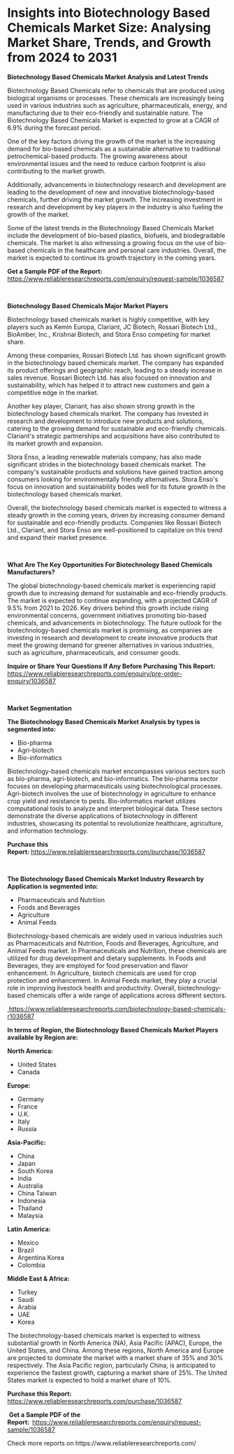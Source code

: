 <p><h1>Insights into Biotechnology Based Chemicals Market Size: Analysing Market Share, Trends, and Growth from 2024 to 2031</h1></p><p><strong>Biotechnology Based Chemicals Market Analysis and Latest Trends</strong></p>
<p><p>Biotechnology Based Chemicals refer to chemicals that are produced using biological organisms or processes. These chemicals are increasingly being used in various industries such as agriculture, pharmaceuticals, energy, and manufacturing due to their eco-friendly and sustainable nature. The Biotechnology Based Chemicals Market is expected to grow at a CAGR of 6.9% during the forecast period.</p><p>One of the key factors driving the growth of the market is the increasing demand for bio-based chemicals as a sustainable alternative to traditional petrochemical-based products. The growing awareness about environmental issues and the need to reduce carbon footprint is also contributing to the market growth.</p><p>Additionally, advancements in biotechnology research and development are leading to the development of new and innovative biotechnology-based chemicals, further driving the market growth. The increasing investment in research and development by key players in the industry is also fueling the growth of the market.</p><p>Some of the latest trends in the Biotechnology Based Chemicals Market include the development of bio-based plastics, biofuels, and biodegradable chemicals. The market is also witnessing a growing focus on the use of bio-based chemicals in the healthcare and personal care industries. Overall, the market is expected to continue its growth trajectory in the coming years.</p></p>
<p><strong>Get a Sample PDF of the Report:&nbsp;</strong> <a href="https://www.reliableresearchreports.com/enquiry/request-sample/1036587">https://www.reliableresearchreports.com/enquiry/request-sample/1036587</a></p>
<p>&nbsp;</p>
<p><strong>Biotechnology Based Chemicals Major Market Players</strong></p>
<p><p>Biotechnology based chemicals market is highly competitive, with key players such as Kemin Europa, Clariant, JC Biotech, Rossari Biotech Ltd., BioAmber, Inc., Krishnai Biotech, and Stora Enso competing for market share.</p><p>Among these companies, Rossari Biotech Ltd. has shown significant growth in the biotechnology based chemicals market. The company has expanded its product offerings and geographic reach, leading to a steady increase in sales revenue. Rossari Biotech Ltd. has also focused on innovation and sustainability, which has helped it to attract new customers and gain a competitive edge in the market.</p><p>Another key player, Clariant, has also shown strong growth in the biotechnology based chemicals market. The company has invested in research and development to introduce new products and solutions, catering to the growing demand for sustainable and eco-friendly chemicals. Clariant's strategic partnerships and acquisitions have also contributed to its market growth and expansion.</p><p>Stora Enso, a leading renewable materials company, has also made significant strides in the biotechnology based chemicals market. The company's sustainable products and solutions have gained traction among consumers looking for environmentally friendly alternatives. Stora Enso's focus on innovation and sustainability bodes well for its future growth in the biotechnology based chemicals market.</p><p>Overall, the biotechnology based chemicals market is expected to witness a steady growth in the coming years, driven by increasing consumer demand for sustainable and eco-friendly products. Companies like Rossari Biotech Ltd., Clariant, and Stora Enso are well-positioned to capitalize on this trend and expand their market presence.</p></p>
<p>&nbsp;</p>
<p><strong>What Are The Key Opportunities For Biotechnology Based Chemicals Manufacturers?</strong></p>
<p><p>The global biotechnology-based chemicals market is experiencing rapid growth due to increasing demand for sustainable and eco-friendly products. The market is expected to continue expanding, with a projected CAGR of 9.5% from 2021 to 2026. Key drivers behind this growth include rising environmental concerns, government initiatives promoting bio-based chemicals, and advancements in biotechnology. The future outlook for the biotechnology-based chemicals market is promising, as companies are investing in research and development to create innovative products that meet the growing demand for greener alternatives in various industries, such as agriculture, pharmaceuticals, and consumer goods.</p></p>
<p><strong>Inquire or Share Your Questions If Any Before Purchasing This Report:</strong> <a href="https://www.reliableresearchreports.com/enquiry/pre-order-enquiry/1036587">https://www.reliableresearchreports.com/enquiry/pre-order-enquiry/1036587</a></p>
<p>&nbsp;</p>
<p><strong>Market Segmentation</strong></p>
<p><strong>The Biotechnology Based Chemicals Market Analysis by types is segmented into:</strong></p>
<p><ul><li>Bio-pharma</li><li>Agri-biotech</li><li>Bio-informatics</li></ul></p>
<p><p>Biotechnology-based chemicals market encompasses various sectors such as bio-pharma, agri-biotech, and bio-informatics. The bio-pharma sector focuses on developing pharmaceuticals using biotechnological processes. Agri-biotech involves the use of biotechnology in agriculture to enhance crop yield and resistance to pests. Bio-informatics market utilizes computational tools to analyze and interpret biological data. These sectors demonstrate the diverse applications of biotechnology in different industries, showcasing its potential to revolutionize healthcare, agriculture, and information technology.</p></p>
<p><strong>Purchase this Report:&nbsp;</strong><a href="https://www.reliableresearchreports.com/purchase/1036587">https://www.reliableresearchreports.com/purchase/1036587</a></p>
<p>&nbsp;</p>
<p><strong>The Biotechnology Based Chemicals Market Industry Research by Application is segmented into:</strong></p>
<p><ul><li>Pharmaceuticals and Nutrition</li><li>Foods and Beverages</li><li>Agriculture</li><li>Animal Feeds</li></ul></p>
<p><p>Biotechnology-based chemicals are widely used in various industries such as Pharmaceuticals and Nutrition, Foods and Beverages, Agriculture, and Animal Feeds market. In Pharmaceuticals and Nutrition, these chemicals are utilized for drug development and dietary supplements. In Foods and Beverages, they are employed for food preservation and flavor enhancement. In Agriculture, biotech chemicals are used for crop protection and enhancement. In Animal Feeds market, they play a crucial role in improving livestock health and productivity. Overall, biotechnology-based chemicals offer a wide range of applications across different sectors.</p></p>
<p><a href="https://www.reliableresearchreports.com/biotechnology-based-chemicals-r1036587">&nbsp;https://www.reliableresearchreports.com/biotechnology-based-chemicals-r1036587</a></p>
<p><strong>In terms of Region, the Biotechnology Based Chemicals Market Players available by Region are:</strong></p>
<p>
    <p> <strong> North America: </strong>
        <ul>
            <li>United States</li>
            <li>Canada</li>
        </ul>
        </p> 
    <p> <strong> Europe: </strong>
        <ul>
            <li>Germany</li>
            <li>France</li>
            <li>U.K.</li>
            <li>Italy</li>
            <li>Russia</li>
        </ul>
        </p> 
    <p> <strong> Asia-Pacific: </strong>
        <ul>
            <li>China</li>
            <li>Japan</li>
            <li>South Korea</li>
            <li>India</li>
            <li>Australia</li>
            <li>China Taiwan</li>
            <li>Indonesia</li>
            <li>Thailand</li>
            <li>Malaysia</li>
        </ul>
        </p> 
    <p> <strong> Latin America: </strong>
        <ul>
            <li>Mexico</li>
            <li>Brazil</li>
            <li>Argentina Korea</li>
            <li>Colombia</li>
        </ul>
        </p> 
    <p> <strong> Middle East & Africa: </strong>
        <ul>
            <li>Turkey</li>
            <li>Saudi</li>
            <li>Arabia</li>
            <li>UAE</li>
            <li>Korea</li>
        </ul>
    </p>
    </p>
<p><p>The biotechnology-based chemicals market is expected to witness substantial growth in North America (NA), Asia Pacific (APAC), Europe, the United States, and China. Among these regions, North America and Europe are projected to dominate the market with a market share of 35% and 30% respectively. The Asia Pacific region, particularly China, is anticipated to experience the fastest growth, capturing a market share of 25%. The United States market is expected to hold a market share of 10%.</p></p>
<p><strong>Purchase this Report: </strong><a href="https://www.reliableresearchreports.com/purchase/1036587">https://www.reliableresearchreports.com/purchase/1036587</a></p>
<p>&nbsp;<strong>Get a Sample PDF of the Report:&nbsp;&nbsp;</strong><a href="https://www.reliableresearchreports.com/enquiry/request-sample/1036587">https://www.reliableresearchreports.com/enquiry/request-sample/1036587</a></p>
<p><strong></strong></p>
<p>Check more reports on https://www.reliableresearchreports.com/</p>